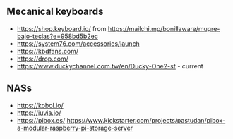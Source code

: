 Mecanical keyboards
---------------------------

* https://shop.keyboard.io/
  from https://mailchi.mp/bonillaware/mugre-bajo-teclas?e=958bd5b2ec
* https://system76.com/accessories/launch
* https://kbdfans.com/
* https://drop.com/
* https://www.duckychannel.com.tw/en/Ducky-One2-sf - current

NASs
-----------
* https://kobol.io/
* https://iuvia.io/
* https://pibox.es/ https://www.kickstarter.com/projects/pastudan/pibox-a-modular-raspberry-pi-storage-server